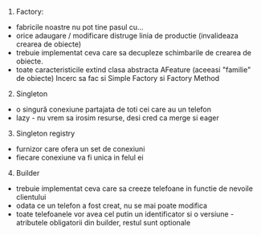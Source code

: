 1. Factory:
 - fabricile noastre nu pot tine pasul cu...
 - orice adaugare / modificare distruge linia de productie (invalideaza crearea de obiecte)
 - trebuie implementat ceva care sa decupleze schimbarile de crearea de obiecte.
 - toate caracteristicile extind clasa abstracta AFeature (aceeasi "familie" de obiecte)
Incerc sa fac si Simple Factory si Factory Method

2. Singleton
 - o singură conexiune partajata de toti cei care au un telefon
 - lazy - nu vrem sa irosim resurse, desi cred ca merge si eager

3. Singleton registry
 - furnizor care ofera un set de conexiuni
 - fiecare conexiune va fi unica in felul ei

4. Builder
 - trebuie implementat ceva care sa creeze telefoane in functie de nevoile clientului
 - odata ce un telefon a fost creat, nu se mai poate modifica
 - toate telefoanele vor avea cel putin un identificator si o versiune - atributele obligatorii din builder, restul sunt optionale